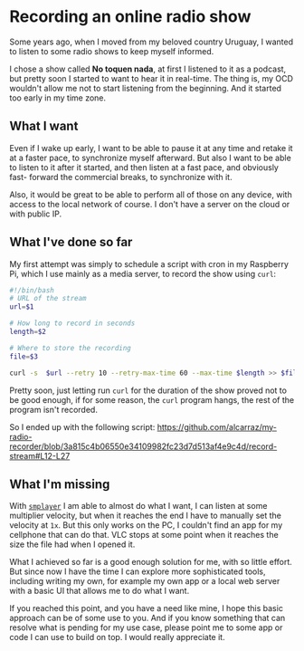 # Recording an online radio show
Some years ago, when I moved from my beloved country Uruguay, I wanted to listen to some radio shows to keep myself informed.

I chose a show called **No toquen nada**, at first I listened to it as a podcast, but pretty soon I started to want to hear it in real-time. The thing is, my OCD wouldn't allow me not to start listening from the beginning. And it started too early in my time zone.

## What I want
Even if I wake up early, I want to be able to pause it at any time and retake it at a faster pace, to synchronize myself afterward. But also I want to be able to listen to it after it started, and then listen at a fast pace, and obviously fast- forward the commercial breaks, to synchronize with it.

Also, it would be great to be able to perform all of those on any device, with access to the local network of course. I don't have a server on the cloud or with public IP.

## What I've done so far

My first attempt was simply to schedule a script with cron in my Raspberry Pi, which I use mainly as a media server, to record the show using `curl`:

```bash
#!/bin/bash
# URL of the stream
url=$1

# How long to record in seconds
length=$2

# Where to store the recording
file=$3

curl -s  $url --retry 10 --retry-max-time 60 --max-time $length >> $file 
```

Pretty soon, just letting run `curl` for the duration of the show proved not to be good enough, if for some reason, the `curl` program hangs, the rest of the program isn't recorded.

So I ended up with the following script: 
https://github.com/alcarraz/my-radio-recorder/blob/3a815c4b06550e34109982fc23d7d513af4e9c4d/record-stream#L12-L27

## What I'm missing

With [`smplayer`](https://www.smplayer.info/) I am able to almost do what I want, I can listen at some multiplier velocity, but when it reaches the end I have to manually set the velocity at `1x`. But this only works on the PC, I couldn't find an app for my cellphone that can do that. VLC stops at some point when it reaches the size the file had when I opened it.

What I achieved so far is a good enough solution for me, with so little effort. But since now I have the time I can explore more sophisticated tools, including writing my own, for example my own app or a local web server with a basic UI that allows me to do what I want.

If you reached this point, and you have a need like mine, I hope this basic approach can be of some use to you. And if you know something that can resolve what is pending for my use case, please point me to some app or code I can use to build on top. I would really appreciate it.

